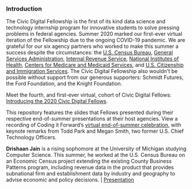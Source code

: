 ### Introduction
The Civic Digital Fellowship is the first of its kind data science and technology internship program for innovative students to solve pressing problems in federal agencies. Summer 2020 marked our first-ever virtual iteration of the Fellowship due to the ongoing COVID-19 pandemic. We are grateful for our six agency partners who worked to make this summer a success despite the circumstances: the [U.S. Census Bureau](https://www.census.gov), [General Services Administration](https://www.gsa.gov), [Internal Revenue Service](https://www.irs.gov/), [National Institutes of Health](https://www.nih.gov), [Centers for Medicare and Medicaid Services](https://www.cms.gov/), and [U.S. Citizenship and Immigration Services](https://www.uscis.gov/). The Civic Digital Fellowship also wouldn't be possible without support from our generous supporters: Schmidt Futures, the Ford Foundation, and the Knight Foundation.

Meet the fourth, and first-ever virtual, cohort of Civic Digital Fellows: [Introducing the 2020 Civic Digital Fellows](https://blog.codingitforward.com/introducing-the-2020-civic-digital-fellows-28e28b16eddb).

This repository features the slides that Fellows presented during their respective end-of-summer presentations at their host agencies. View a recording of Coding it Forward’s [virtual end-of-summer celebration](https://www.youtube.com/watch?v=fZFwDBSd_NU), with keynote remarks from Todd Park and Megan Smith, two former U.S. Chief Technology Officers.

**Drishaan Jain** is a rising sophomore at the University of Michigan studying Computer Science. This summer, he worked at the U.S. Census Bureau on an Economic Census project extending the existing County Business Patterns program, including revenue data in the product that provides subnational firm and establishment data by industry and geography to advise economic and policy decisions. | [Presentation](Andy_Green_DJ_Jain.pdf)
